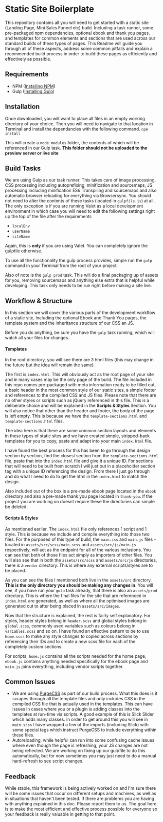 # Static Site Boilerplate
This repository contains all you will need to get started with a static site (Landing Page, Mini Sales Funnel etc) build. Including a task runner, some pre-packaged npm dependancies, optional ebook and thank you pages, and templates for common elements and sections that are used across our standard builds of these types of pages. This Readme will guide you through all of these aspects, address some common pitfalls and explain a recommended build process in order to build these pages as efficiently and effectively as possible.

## Requirements
  * NPM ([Installing NPM](https://www.npmjs.com/get-npm))
  * Gulp ([Installing Gulp](https://gulpjs.com/docs/en/getting-started/quick-start))

## Installation
Once downloaded, you will want to place all files in an empty working directory of your choice. Then you will need to navigate to that location in Terminal and install the dependancies with the following command.
`npm install`

This will create a `node_modules` folder, the contents of which will be referenced in our Gulp task.
**This folder should not be uploaded to the preview server or live site**

## Build Tasks
We are using Gulp as our task runner. This takes care of image processing, CSS processing including autoprefixing, minification and sourcemaps, JS processing including minification ES6 Transpiling and sourcemaps and also automatic browser reloading for everything via Browsersync. You should not need to alter the contents of these tasks (located in `gulpfile.js`) at all. The only exception is if you are running Valet as a local development environment in which case you will need to edit the following settings right up the top of the file after the requirements

  * `localEnv`
  * `userName`
  * `siteName`

Again, this is **only** if you are using Valet. You can completely ignore the gulpfile otherwise. 

To use all the functionality the gulp process provides, simple run the `gulp` command in your Terminal from the root of your project.

Also of note is the `gulp prod` task. This will do a final packaging up of assets for you, removing sourcemaps and anything else extra that is helpful while developing. This task only needs to be run right before making a site live.

## Workflow & Structure
In this section we will cover the various parts of the development workflow of a static site, Including the optional Ebook and Thank You pages, the template system and the inheritance structure of our CSS an JS.

Before you do anything, be sure you have the `gulp` task running, which will watch all your files for changes.

#### Templates
In the root directory, you will see there are 3 html files (this may change in the future but the idea will remain the same).

The first is `index.html`. This will obviously act as the root page of your site and in many cases may be the only page of the build. The file included in this repo comes pre-packaged with meta information ready to be filled out, a basic header in the most common style of our static sites, a simple footer and references to the compiled CSS and JS files. Please note that there are no other styles or scripts such as jQuery referenced in this file. This is a deliberate choice and will be explained in the **Scripts & Styles** Section. You will also notice that other than the header and footer, the body of the page is left empty. This is because we have the `template-sections.html` and `template-sections.html` files.

The idea here is that there are some common section layouts and elements in these types of static sites and we have created simple, stripped-back templates for you to copy, paste and adapt into your main `index.html` file.

I have found the best process for this has been to go through the design section by section, find the closest section from the `template-sections.html` file, paste that into the `index.html` file and give it a unique ID. For sections that will need to be built from scratch I will just put in a placeholder section tag with a unique ID referencing the design. From there I just go through and do what I need to do to get the html in the `index.html` to match the design.

Also included out of the box is a pre-made ebook page located in the `ebook` directory and also a pre-made thank you page located in `thank-you`. If the project you are working on doesnt require these the directories can simple be deleted.

#### Scripts & Styles
As mentioned earlier. The `index.html` file only references 1 script and 1 style. This is because we include and compile everything into those two files. For the purposed of this type of build, the `main.css` and `main.js` files - located in `assets/src/scss/main.scss` and `assets/src/js/main.js` respectively, will act as the endpoint for all of the various inclusions. You can see that both of those files act simply as importers of other files. You will also see that in both the `assets/src/scss` and `assets/src/js` directories, there is a `vendor` directory. This is where any external scripts/styles are to be placed.

As you can see the files I mentioned both live in the `assets/src` directory. **This is the only directory you should be making any changes in**. You will see, if you have run your `gulp` task already, that there is also an `assets/prod` directory. This is where the final files for the site that are referenced in `index.html` are generated, as well as where all the optimised images are generated out to after being placed in `assets/src/images`.

Now that the structure is explained, the rest is fairly self explanatory. For styles, header styles belong in `header.scss` and global styles belong in `global.scss`, commonly used variables such as colours belong in `variables.scss` and so on. I have found an effective pattern to be to use `home.scss` to make any style changes to copied across sections by referencing their IDs and to create a new scss file for each of the completely custom sections.

For scripts, `home.js` contains all the scripts needed for the home page, `ebook.js` contains anything needed specifically for the ebook page and `main.js` joins everything, including vendor scripts together.

## Common Issues
  * We are using [PurgeCSS](https://www.purgecss.com/) as part of our build process. What this does is it scrapes through all the template files and only includes CSS in the compiled CSS file that is actually used in the templates. This can have issues in cases where you or a plugin is adding classes into the templates at run-time via scripts. A good example of this is Slick Slider which adds many classes. In order to get around this you will see in `main.scss` I have wrapped a few of the imports (including Slick) with some special tags which instruct PurgeCSS to include everything within these files.
  * Autoreloading, while helpful can run into some confusing cache issues where even though the page is refreshing, your JS changes are not being reflected. We are working on fixing up our gulpfile to do this automatically, but for now sometimes you may just need to do a manual hard-refresh to see script changes.

## Feedback
While stable, this framework is being actively worked on and I'm sure there will be some issues that occur on different setups and machines, as well as in situations that haven't been tested. If there are problems you are having with anything explained in this doc. Please report them to us. The goal here is to make the most efficient and effective process possible for everyone so your feedback is really valuable in getting to that point.